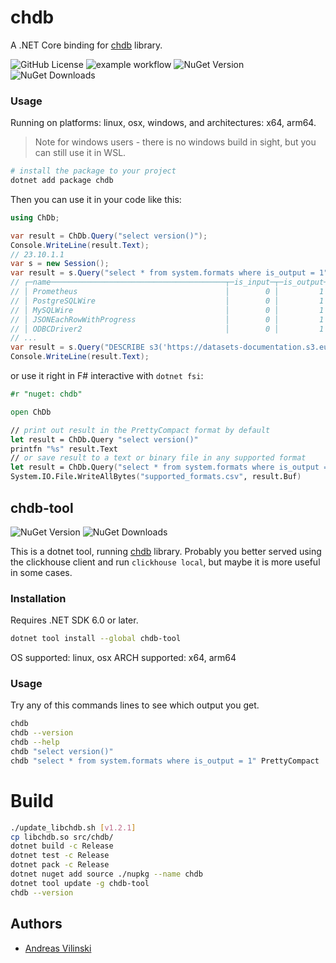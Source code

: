# chdb

A .NET Core binding for [chdb](https://doc.chdb.io) library.

![GitHub License](https://img.shields.io/github/license/chdb-io/chdb-dotnet)
![example workflow](https://github.com/chdb-io/chdb-dotnet/actions/workflows/dotnet.yml/badge.svg)
![NuGet Version](https://img.shields.io/nuget/vpre/chdb)
![NuGet Downloads](https://img.shields.io/nuget/dt/chdb)

### Usage

Running on platforms: linux, osx, windows, and architectures: x64, arm64.

>Note for windows users - there is no windows build in sight, but you can still use it in WSL.

```bash
# install the package to your project
dotnet add package chdb
```

Then you can use it in your code like this:

```csharp
using ChDb;

var result = ChDb.Query("select version()");
Console.WriteLine(result.Text);
// 23.10.1.1
var s = new Session();
var result = s.Query("select * from system.formats where is_output = 1", "PrettyCompact");
// ┌─name───────────────────────────────────────┬─is_input─┬─is_output─┬─supports_parallel_parsing─┬─supports_parallel_formatting─┐
// │ Prometheus                                 │        0 │         1 │                         0 │                            0 │
// │ PostgreSQLWire                             │        0 │         1 │                         0 │                            0 │
// │ MySQLWire                                  │        0 │         1 │                         0 │                            0 │
// │ JSONEachRowWithProgress                    │        0 │         1 │                         0 │                            0 │
// │ ODBCDriver2                                │        0 │         1 │                         0 │                            0 │
// ...
var result = s.Query("DESCRIBE s3('https://datasets-documentation.s3.eu-west-3.amazonaws.com/house_parquet/house_0.parquet')");
Console.WriteLine(result.Text);
```

or use it right in F# interactive with `dotnet fsi`:

```fsharp
#r "nuget: chdb"

open ChDb

// print out result in the PrettyCompact format by default
let result = ChDb.Query "select version()"
printfn "%s" result.Text
// or save result to a text or binary file in any supported format
let result = ChDb.Query("select * from system.formats where is_output = 1", "CSVWithNames")
System.IO.File.WriteAllBytes("supported_formats.csv", result.Buf)
```

## chdb-tool

![NuGet Version](https://img.shields.io/nuget/vpre/chdb-tool)
![NuGet Downloads](https://img.shields.io/nuget/dt/chdb-tool)

This is a dotnet tool, running [chdb](https://doc.chdb.io) library.
Probably you better served using the clickhouse client and run `clickhouse local`, but maybe it is more useful in some cases.

### Installation

Requires .NET SDK 6.0 or later.

```bash
dotnet tool install --global chdb-tool
```

OS supported: linux, osx
ARCH supported: x64, arm64

### Usage

Try any of this commands lines to see which output you get.

```bash
chdb
chdb --version
chdb --help
chdb "select version()"
chdb "select * from system.formats where is_output = 1" PrettyCompact
```

# Build

```bash
./update_libchdb.sh [v1.2.1]
cp libchdb.so src/chdb/
dotnet build -c Release
dotnet test -c Release
dotnet pack -c Release
dotnet nuget add source ./nupkg --name chdb
dotnet tool update -g chdb-tool
chdb --version
```

## Authors

* [Andreas Vilinski](https://github.com/vilinski)

